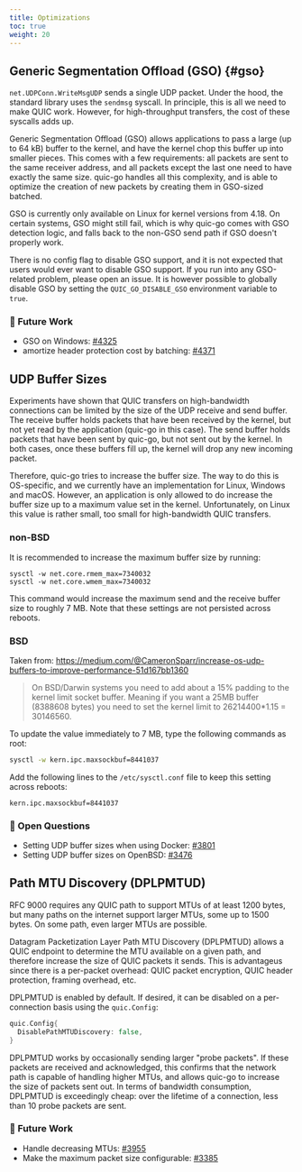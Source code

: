 ```yaml
---
title: Optimizations
toc: true
weight: 20
---
```


## Generic Segmentation Offload (GSO) {#gso}

`net.UDPConn.WriteMsgUDP` sends a single UDP packet. Under the hood, the standard library uses the `sendmsg` syscall. In principle, this is all we need to make QUIC work. However, for high-throughput transfers, the cost of these syscalls adds up.

Generic Segmentation Offload (GSO) allows applications to pass a large (up to 64 kB) buffer to the kernel, and have the kernel chop this buffer up into smaller pieces. This comes with a few requirements: all packets are sent to the same receiver address, and all packets except the last one need to have exactly the same size. quic-go handles all this complexity, and is able to optimize the creation of new packets by creating them in GSO-sized batched.

GSO is currently only available on Linux for kernel versions from 4.18. On certain systems, GSO might still fail, which is why quic-go comes with GSO detection logic, and falls back to the non-GSO send path if GSO doesn't properly work.

There is no config flag to disable GSO support, and it is not expected that users would ever want to disable GSO support. If you run into any GSO-related problem, please open an issue. It is however possible to globally disable GSO by setting the `QUIC_GO_DISABLE_GSO` environment variable to `true`.

### 📝 Future Work

* GSO on Windows: [#4325](https://github.com/quic-go/quic-go/issues/4325)
* amortize header protection cost by batching: [#4371](https://github.com/quic-go/quic-go/issues/4371)

## UDP Buffer Sizes

Experiments have shown that QUIC transfers on high-bandwidth connections can be limited by the size of the UDP receive and send buffer. The receive buffer holds packets that have been received by the kernel, but not yet read by the application (quic-go in this case). The send buffer holds packets that have been sent by quic-go, but not sent out by the kernel. In both cases, once these buffers fill up, the kernel will drop any new incoming packet.

Therefore, quic-go tries to increase the buffer size. The way to do this is OS-specific, and we currently have an implementation for Linux, Windows and macOS. However, an application is only allowed to do increase the buffer size up to a maximum value set in the kernel. Unfortunately, on Linux this value is rather small, too small for high-bandwidth QUIC transfers.

### non-BSD

It is recommended to increase the maximum buffer size by running:
```
sysctl -w net.core.rmem_max=7340032
sysctl -w net.core.wmem_max=7340032
```
This command would increase the maximum send and the receive buffer size to roughly 7 MB. Note that these settings are not persisted across reboots.

### BSD

Taken from: https://medium.com/@CameronSparr/increase-os-udp-buffers-to-improve-performance-51d167bb1360

> On BSD/Darwin systems you need to add about a 15% padding to the kernel limit socket buffer. Meaning if you want a 25MB buffer (8388608 bytes) you need to set the kernel limit to 26214400*1.15 = 30146560.

To update the value immediately to 7 MB, type the following commands as root:
```sh
sysctl -w kern.ipc.maxsockbuf=8441037
```
Add the following lines to the `/etc/sysctl.conf` file to keep this setting across reboots:
```
kern.ipc.maxsockbuf=8441037
```

### 📝 Open Questions

* Setting UDP buffer sizes when using Docker: [#3801](https://github.com/quic-go/quic-go/issues/3801) 
* Setting UDP buffer sizes on OpenBSD: [#3476](https://github.com/quic-go/quic-go/issues/3476)


## Path MTU Discovery (DPLPMTUD)

RFC 9000 requires any QUIC path to support MTUs of at least 1200 bytes, but many paths on the internet support larger MTUs, some up to 1500 bytes. On some path, even larger MTUs are possible.

Datagram Packetization Layer Path MTU Discovery (DPLPMTUD) allows a QUIC endpoint to determine the MTU available on a given path, and therefore increase the size of QUIC packets it sends. This is advantageus since there is a per-packet overhead: QUIC packet encryption, QUIC header protection, framing overhead, etc.

DPLPMTUD is enabled by default. If desired, it can be disabled on a per-connection basis using the `quic.Config`:
```go
quic.Config{
  DisablePathMTUDiscovery: false,
}
```

DPLPMTUD works by occasionally sending larger "probe packets". If these packets are received and acknowledged, this confirms that the network path is capable of handling higher MTUs, and allows quic-go to increase the size of packets sent out. In terms of bandwidth consumption, DPLPMTUD is exceedingly cheap: over the lifetime of a connection, less than 10 probe packets are sent.

### 📝 Future Work

* Handle decreasing MTUs: [#3955](https://github.com/quic-go/quic-go/issues/3955)
* Make the maximum packet size configurable: [#3385](https://github.com/quic-go/quic-go/issues/3385)
